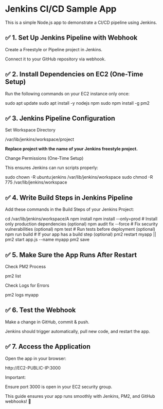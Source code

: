 # Jenkins CI/CD Sample App

This is a simple Node.js app to demonstrate a CI/CD pipeline using Jenkins.

## ✅ 1. Set Up Jenkins Pipeline with Webhook

Create a Freestyle or Pipeline project in Jenkins.

Connect it to your GitHub repository via webhook.

## ✅ 2. Install Dependencies on EC2 (One-Time Setup)

Run the following commands on your EC2 instance only once:

sudo apt update
sudo apt install -y nodejs npm
sudo npm install -g pm2

## ✅ 3. Jenkins Pipeline Configuration

Set Workspace Directory

/var/lib/jenkins/workspace/project

**Replace project with the name of your Jenkins freestyle project.**

Change Permissions (One-Time Setup)

This ensures Jenkins can run scripts properly:

sudo chown -R ubuntu:jenkins /var/lib/jenkins/workspace
sudo chmod -R 775 /var/lib/jenkins/workspace

## ✅ 4. Write Build Steps in Jenkins Pipeline

Add these commands in the Build Steps of your Jenkins Project:

cd /var/lib/jenkins/workspace/A
npm install
npm install --only=prod  # Install only production dependencies (optional)
npm audit fix --force    # Fix security vulnerabilities (optional)
npm test                 # Run tests before deployment (optional)
npm run build            # If your app has a build step (optional)
pm2 restart myapp || pm2 start app.js --name myapp
pm2 save

## ✅ 5. Make Sure the App Runs After Restart

Check PM2 Process

pm2 list

Check Logs for Errors

pm2 logs myapp

## ✅ 6. Test the Webhook

Make a change in GitHub, commit & push.

Jenkins should trigger automatically, pull new code, and restart the app.

## ✅ 7. Access the Application

Open the app in your browser:

http://EC2-PUBLIC-IP:3000

Important:

Ensure port 3000 is open in your EC2 security group.

This guide ensures your app runs smoothly with Jenkins, PM2, and GitHub webhooks! 🚀

